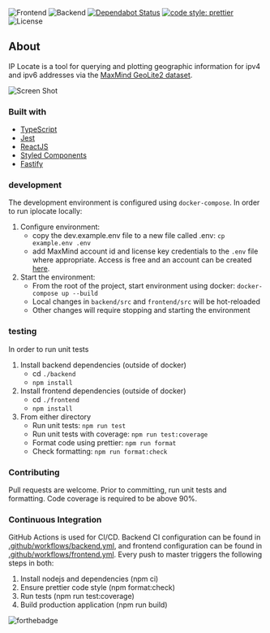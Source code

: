 ![Frontend](https://github.com/jhackshaw/iplocate/workflows/IpLocate%20Frontend/badge.svg)
![Backend](https://github.com/jhackshaw/iplocate/workflows/IpLocate%20Backend/badge.svg)
[![Dependabot Status](https://api.dependabot.com/badges/status?host=github&repo=jhackshaw/iplocate)](https://dependabot.com)
[![code style: prettier](https://img.shields.io/badge/code_style-prettier-ff69b4.svg)](https://github.com/prettier/prettier)
![License](https://img.shields.io/github/license/jhackshaw/iplocate)

## About

IP Locate is a tool for querying and plotting geographic information for ipv4 and ipv6 addresses via the [MaxMind GeoLite2 dataset](https://www.maxmind.com/).

![Screen Shot](https://repository-images.githubusercontent.com/304422243/3132f200-0ef9-11eb-8077-d8ab21b1ce3d)

### Built with

- [TypeScript](https://www.typescriptlang.org/)
- [Jest](https://jestjs.io/)
- [ReactJS](https://reactjs.org/)
- [Styled Components](https://styled-components.com/)
- [Fastify](https://www.fastify.io/)

### development

The development environment is configured using `docker-compose`. In order to run iplocate locally:

1. Configure environment:
   - copy the dev.example.env file to a new file called .env: `cp example.env .env`
   - add MaxMind account id and license key credentials to the `.env` file where appropriate. Access is free and an account can be created [here](https://www.maxmind.com/en/geolite2/signup).
2. Start the environment:
   - From the root of the project, start environment using docker: `docker-compose up --build`
   - Local changes in `backend/src` and `frontend/src` will be hot-reloaded
   - Other changes will require stopping and starting the environment

### testing

In order to run unit tests

1. Install backend dependencies (outside of docker)
   - cd `./backend`
   - `npm install`
2. Install frontend dependencies (outside of docker)
   - cd `./frontend`
   - `npm install`
3. From either directory
   - Run unit tests: `npm run test`
   - Run unit tests with coverage: `npm run test:coverage`
   - Format code using prettier: `npm run format`
   - Check formatting: `npm run format:check`

### Contributing

Pull requests are welcome. Prior to committing, run unit tests and formatting. Code coverage is required to be above 90%.

### Continuous Integration

GitHub Actions is used for CI/CD. Backend CI configuration can be found in [.github/workflows/backend.yml](https://github.com/jhackshaw/iplocate/blob/master/.github/workflows/backend.yml), and frontend configuration can be found in [.github/workflows/frontend.yml](https://github.com/jhackshaw/iplocate/blob/master/.github/workflows/frontend.yml). Every push to master triggers the following steps in both:

1. Install nodejs and dependencies (npm ci)
2. Ensure prettier code style (npm format:check)
3. Run tests (npm run test:coverage)
4. Build production application (npm run build)

![forthebadge](https://forthebadge.com/images/badges/check-it-out.svg)
